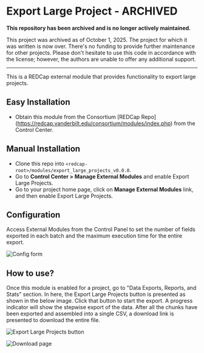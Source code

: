 # Export Large Project - ARCHIVED

**This repository has been archived and is no longer actively maintained.**

This project was archived as of October 1, 2025. The project for which it was written is now over. There's no funding to provide further maintenance for other projects. Please don't hesitate to use this code in accordance with the license; however, the authors are unable to offer any additional support.

-----------

This is a REDCap external module that provides functionality to export large projects.

## Easy Installation
- Obtain this module from the Consortium [REDCap Repo] (https://redcap.vanderbilt.edu/consortium/modules/index.php) from the Control Center.

## Manual Installation
- Clone this repo into `<redcap-root>/modules/export_large_projects_v0.0.0`.
- Go to **Control Center > Manage External Modules** and enable Export Large Projects.
- Go to your project home page, click on **Manage External Modules** link, and then enable Export Large Projects.

## Configuration
Access External Modules from the Control Panel to set the number of fields exported in each batch and the maximum execution time for the entire export.

![Config form](images/configuration.png)

## How to use?
Once this module is enabled for a project, go to "Data Exports, Reports, and Stats" section. In here, the Export Large Projects button is presented as shown in the below image.
Click that button to start the export.  A progress indicator will show the stepwise export of the data. After all the chunks have been exported and assembled into a single CSV, a download link is presented to download the entire file.

![Export Large Projects button](images/export_large_project_button.png)

![Download page](images/download.png)
